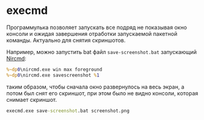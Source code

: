 # execmd

Программулька позволяет запускать все подряд не показывая окно консоли и ожидая завершения отработки запускаемой пакетной команды.
Актуально для снятия скриншотов.

Например, можно запустить bat файл `save-screenshot.bat` запускающий [Nircmd](http://www.nirsoft.net/utils/nircmd.html):

```cmd
%~dp0\nircmd.exe win max foreground
%~dp0\nircmd.exe savescreenshot %1
```

таким образом, чтобы сначала окно развернулось на весь экран, а потом был снят его скриншот, при этом было не видно консоли, которая снимает скриншот.

```cmd
execmd.exe save-screenshot.bat screenshot.png
```